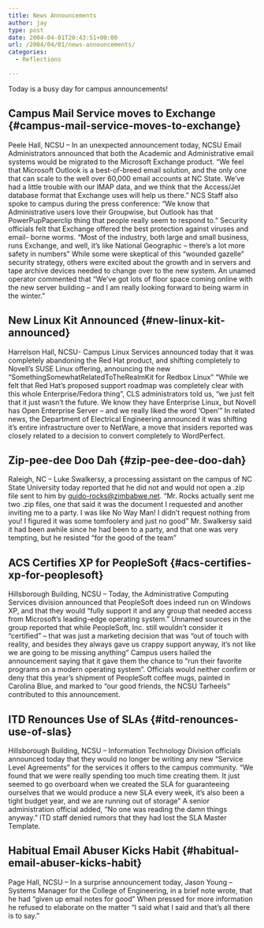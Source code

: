```yaml
---
title: News Announcements
author: jay
type: post
date: 2004-04-01T20:43:51+00:00
url: /2004/04/01/news-announcements/
categories:
  - Reflections

---
```

Today is a busy day for campus announcements!

## Campus Mail Service moves to Exchange {#campus-mail-service-moves-to-exchange}

Peele Hall, NCSU &#8211; In an unexpected announcement today, NCSU Email Administrators announced that both the Academic and Administrative email systems would be migrated to the Microsoft Exchange product. “We feel that Microsoft Outlook is a best-of-breed email solution, and the only one that can scale to the well over 60,000 email accounts at NC State. We’ve had a little trouble with our IMAP data, and we think that the Access/Jet database format that Exchange uses will help us there.” NCS Staff also spoke to campus during the press conference: “We know that Administrative users love their Groupwise, but Outlook has that PowerPupPaperclip thing that people really seem to respond to.” Security officials felt that Exchange offered the best protection against viruses and email- borne worms. “Most of the industry, both large and small business, runs Exchange, and well, it’s like National Geographic &#8211; there’s a lot more safety in numbers” While some were skeptical of this “wounded gazelle” security strategy, others were excited about the growth and in servers and tape archive devices needed to change over to the new system. An unamed operator commented that “We’ve got lots of floor space coming online with the new server building &#8211; and I am really looking forward to being warm in the winter.”

## New Linux Kit Announced {#new-linux-kit-announced}

Harrelson Hall, NCSU- Campus Linux Services announced today that it was completely abandoning the Red Hat product, and shifting completely to Novell’s SUSE Linux offering, announcing the new “SomethingSomewhatRelatedToTheRealmKit for Redbox Linux” “While we felt that Red Hat’s proposed support roadmap was completely clear with this whole Enterprise/Fedora thing”, CLS administrators told us, “we just felt that it just wasn’t the future. We know they have Enterprise Linux, but Novell has Open Enterprise Server &#8211; and we really liked the word ‘Open’” In related news, the Department of Electrical Engineering announced it was shifting it’s entire infrastructure over to NetWare, a move that insiders reported was closely related to a decision to convert completely to WordPerfect.

## Zip-pee-dee Doo Dah {#zip-pee-dee-doo-dah}

Raleigh, NC &#8211; Luke Swalkersy, a processing assistant on the campus of NC State University today reported that he did not and would not open a .zip file sent to him by guido-rocks@zimbabwe.net. “Mr. Rocks actually sent me two .zip files, one that said it was the document I requested and another inviting me to a party. I was like No Way Man! I didn’t request nothing from you! I figured it was some tomfoolery and just no good” Mr. Swalkersy said it had been awhile since he had been to a party, and that one was very tempting, but he resisted “for the good of the team”

## ACS Certifies XP for PeopleSoft {#acs-certifies-xp-for-peoplesoft}

Hillsborough Building, NCSU &#8211; Today, the Administrative Computing Services division announced that PeopleSoft does indeed run on Windows XP, and that they would “fully support it and any group that needed access from Microsoft’s leading-edge operating system.” Unnamed sources in the group reported that while PeopleSoft, Inc. still wouldn’t consider it “certified” &#8211; that was just a marketing decision that was “out of touch with reality, and besides they always gave us crappy support anyway, it’s not like we are going to be missing anything” Campus users hailed the announcement saying that it gave them the chance to “run their favorite programs on a modern operating system”. Officials would neither confirm or deny that this year’s shipment of PeopleSoft coffee mugs, painted in Carolina Blue, and marked to “our good friends, the NCSU Tarheels” contributed to this announcement.

## ITD Renounces Use of SLAs {#itd-renounces-use-of-slas}

Hillsborough Building, NCSU &#8211; Information Technology Division officials announced today that they would no longer be writing any new “Service Level Agreements” for the services it offers to the campus community. “We found that we were really spending too much time creating them. It just seemed to go overboard when we created the SLA for guaranteeing ourselves that we would produce a new SLA every week, it’s also been a tight budget year, and we are running out of storage” A senior administration official added, “No one was reading the damn things anyway.” ITD staff denied rumors that they had lost the SLA Master Template.

## Habitual Email Abuser Kicks Habit {#habitual-email-abuser-kicks-habit}

Page Hall, NCSU &#8211; In a surprise announcement today, Jason Young &#8211; Systems Manager for the College of Engineering, in a brief note wrote, that he had “given up email notes for good” When pressed for more information he refused to elaborate on the matter “I said what I said and that’s all there is to say.”